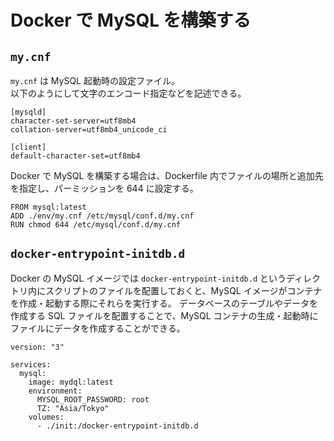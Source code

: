 # Docker で MySQL を構築する

## `my.cnf`

`my.cnf` は MySQL 起動時の設定ファイル。  
以下のようにして文字のエンコード指定などを記述できる。

```
[mysqld]
character-set-server=utf8mb4
collation-server=utf8mb4_unicode_ci

[client]
default-character-set=utf8mb4
```

Docker で MySQL を構築する場合は、Dockerfile 内でファイルの場所と追加先を指定し、パーミッションを 644 に設定する。

```
FROM mysql:latest
ADD ./env/my.cnf /etc/mysql/conf.d/my.cnf
RUN chmod 644 /etc/mysql/conf.d/my.cnf
```

## `docker-entrypoint-initdb.d`

Docker の MySQL イメージでは `docker-entrypoint-initdb.d` というディレクトリ内にスクリプトのファイルを配置しておくと、MySQL イメージがコンテナを作成・起動する際にそれらを実行する。
データベースのテーブルやデータを作成する SQL ファイルを配置することで、MySQL コンテナの生成・起動時にファイルにデータを作成することができる。

```
version: "3"

services:
  mysql:
    image: mydql:latest
    environment:
      MYSQL_ROOT_PASSWORD: root
      TZ: "Asia/Tokyo"
    volumes:
      - ./init:/docker-entrypoint-initdb.d
```

